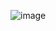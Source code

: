 ![image](https://github.com/companyakis/flutter-step-by-step/assets/77589867/656835bc-9328-4a8f-a65e-529c00f57e8d)
